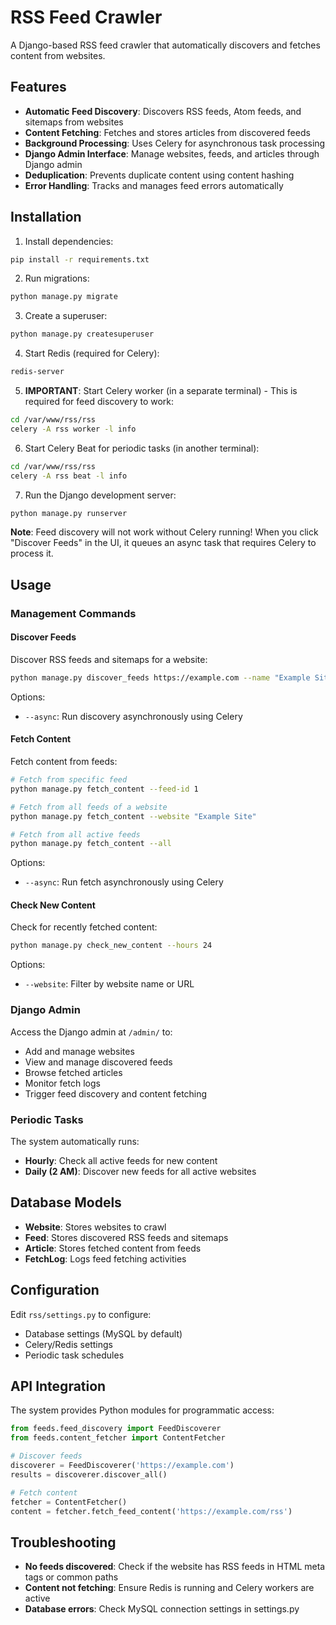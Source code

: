 # RSS Feed Crawler

A Django-based RSS feed crawler that automatically discovers and fetches content from websites.

## Features

- **Automatic Feed Discovery**: Discovers RSS feeds, Atom feeds, and sitemaps from websites
- **Content Fetching**: Fetches and stores articles from discovered feeds
- **Background Processing**: Uses Celery for asynchronous task processing
- **Django Admin Interface**: Manage websites, feeds, and articles through Django admin
- **Deduplication**: Prevents duplicate content using content hashing
- **Error Handling**: Tracks and manages feed errors automatically

## Installation

1. Install dependencies:
```bash
pip install -r requirements.txt
```

2. Run migrations:
```bash
python manage.py migrate
```

3. Create a superuser:
```bash
python manage.py createsuperuser
```

4. Start Redis (required for Celery):
```bash
redis-server
```

5. **IMPORTANT**: Start Celery worker (in a separate terminal) - This is required for feed discovery to work:
```bash
cd /var/www/rss/rss
celery -A rss worker -l info
```

6. Start Celery Beat for periodic tasks (in another terminal):
```bash
cd /var/www/rss/rss
celery -A rss beat -l info
```

7. Run the Django development server:
```bash
python manage.py runserver
```

**Note**: Feed discovery will not work without Celery running! When you click "Discover Feeds" in the UI, it queues an async task that requires Celery to process it.

## Usage

### Management Commands

#### Discover Feeds
Discover RSS feeds and sitemaps for a website:
```bash
python manage.py discover_feeds https://example.com --name "Example Site"
```

Options:
- `--async`: Run discovery asynchronously using Celery

#### Fetch Content
Fetch content from feeds:
```bash
# Fetch from specific feed
python manage.py fetch_content --feed-id 1

# Fetch from all feeds of a website
python manage.py fetch_content --website "Example Site"

# Fetch from all active feeds
python manage.py fetch_content --all
```

Options:
- `--async`: Run fetch asynchronously using Celery

#### Check New Content
Check for recently fetched content:
```bash
python manage.py check_new_content --hours 24
```

Options:
- `--website`: Filter by website name or URL

### Django Admin

Access the Django admin at `/admin/` to:
- Add and manage websites
- View and manage discovered feeds
- Browse fetched articles
- Monitor fetch logs
- Trigger feed discovery and content fetching

### Periodic Tasks

The system automatically runs:
- **Hourly**: Check all active feeds for new content
- **Daily (2 AM)**: Discover new feeds for all active websites

## Database Models

- **Website**: Stores websites to crawl
- **Feed**: Stores discovered RSS feeds and sitemaps
- **Article**: Stores fetched content from feeds
- **FetchLog**: Logs feed fetching activities

## Configuration

Edit `rss/settings.py` to configure:
- Database settings (MySQL by default)
- Celery/Redis settings
- Periodic task schedules

## API Integration

The system provides Python modules for programmatic access:

```python
from feeds.feed_discovery import FeedDiscoverer
from feeds.content_fetcher import ContentFetcher

# Discover feeds
discoverer = FeedDiscoverer('https://example.com')
results = discoverer.discover_all()

# Fetch content
fetcher = ContentFetcher()
content = fetcher.fetch_feed_content('https://example.com/rss')
```

## Troubleshooting

- **No feeds discovered**: Check if the website has RSS feeds in HTML meta tags or common paths
- **Content not fetching**: Ensure Redis is running and Celery workers are active
- **Database errors**: Check MySQL connection settings in settings.py
